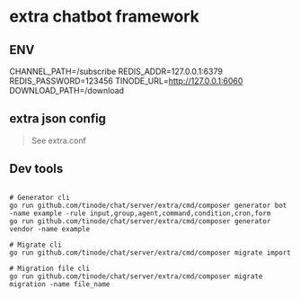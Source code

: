 # extra chatbot framework

## ENV

CHANNEL_PATH=/subscribe
REDIS_ADDR=127.0.0.1:6379
REDIS_PASSWORD=123456
TINODE_URL=http://127.0.0.1:6060
DOWNLOAD_PATH=/download

## extra json config

> See extra.conf

## Dev tools

```shell

# Generator cli
go run github.com/tinode/chat/server/extra/cmd/composer generator bot -name example -rule input,group,agent,command,condition,cron,form
go run github.com/tinode/chat/server/extra/cmd/composer generator vendor -name example

# Migrate cli
go run github.com/tinode/chat/server/extra/cmd/composer migrate import

# Migration file cli
go run github.com/tinode/chat/server/extra/cmd/composer migrate migration -name file_name
```
